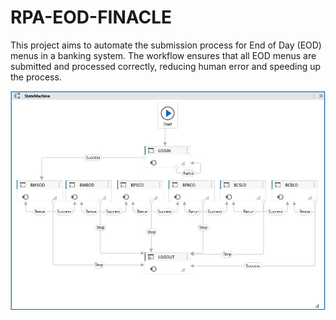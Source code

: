 # RPA-EOD-FINACLE

This project aims to automate the submission process for End of Day (EOD) menus in a banking system. The workflow ensures that all EOD menus are submitted and processed correctly, reducing human error and speeding up the process.

![Project Workflow](Images/StateMachine.jpg)